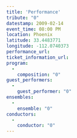 ```yaml
---
title: 'Performance'
tribute: "0"
datestamp: 2009-02-14
event_time: 08:00 PM
location: Phoenix
latitude: 33.4483771
longitude: -112.0740373
performance_url: 
ticket_information_url: 
program: 
  -
    composition: "0"
guest_performers: 
  -
    guest_performer: "0"
ensembles: 
  -
    ensemble: "0"
conductors: 
  -
    conductor: "0"
---
```

